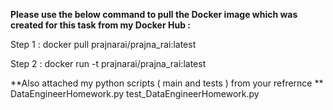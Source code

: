 **Please use the below command to pull the Docker image which was created for this task from my Docker Hub :**


Step 1 :
docker pull prajnarai/prajna_rai:latest


Step 2 :
docker run -t prajnarai/prajna_rai:latest 


**Also attached my python scripts ( main and tests ) from your refrernce **
DataEngineerHomework.py
test_DataEngineerHomework.py
